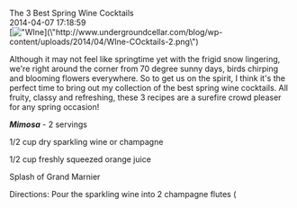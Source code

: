 The 3 Best Spring Wine Cocktails<br/>2014-04-07 17:18:59<br/>[![\"WIne](\"http://www.undergroundcellar.com/blog/wp-content/uploads/2014/04/WIne-COcktails-2.png\")](\"http://www.undergroundcellar.com/blog/wp-content/uploads/2014/04/WIne-COcktails-2.png\")

Although it may not feel like springtime yet with the frigid snow lingering, we\'re right around the corner from 70 degree sunny days, birds chirping and blooming flowers everywhere. So to get us on the spirit, I think it\'s the perfect time to bring out my collection of the best spring wine cocktails. All fruity, classy and refreshing, these 3 recipes are a surefire crowd pleaser for any spring occasion!

***Mimosa*** - 2 servings

1/2 cup dry sparkling wine or champagne

1/2 cup freshly squeezed orange juice

Splash of Grand Marnier

Directions: Pour the sparkling wine into 2 champagne flutes (